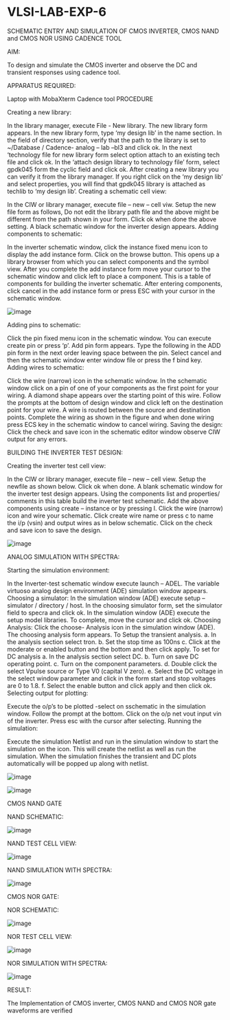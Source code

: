 # VLSI-LAB-EXP-6

SCHEMATIC ENTRY AND SIMULATION OF CMOS INVERTER, CMOS NAND and CMOS NOR USING CADENCE TOOL

AIM:

To design and simulate the CMOS inverter and observe the DC and transient responses using cadence tool.

APPARATUS REQUIRED:

Laptop with MobaXterm
Cadence tool
PROCEDURE

Creating a new library:

In the library manager, execute File - New library. The new library form appears.
In the new library form, type ‘my design lib’ in the name section.
In the field of directory section, verify that the path to the library is set to ~/Database / Cadence- analog – lab –bl3 and click ok.
In the next ‘technology file for new library form select option attach to an existing tech file and click ok.
In the ‘attach design library to technology file’ form, select gpdk045 form the cyclic field and click ok.
After creating a new library you can verify it from the library manager.
If you right click on the ‘my design lib’ and select properties, you will find that gpdk045 library is attached as techlib to ‘my design lib’.
Creating a schematic cell view:

In the CIW or library manager, execute file – new – cell viw.
Setup the new file form as follows, Do not edit the library path file and the above might be different from the path shown in your form.
Click ok when done the above setting. A black schematic window for the inverter design appears.
Adding components to schematic:

In the inverter schematic window, click the instance fixed menu icon to display the add instance form.
Click on the browse button. This opens up a library browser from which you can select components and the symbol view.
After you complete the add instance form move your cursor to the schematic window and click left to place a component.
This is a table of components for building the inverter schematic.
After entering components, click cancel in the add instance form or press ESC with your cursor in the schematic window.

![image](https://github.com/Asansiddiq/VLSI-LAB-EXP-6/assets/160508575/f219b6fb-6086-45f4-a2d6-5bf23ce57517)



Adding pins to schematic:

Click the pin fixed menu icon in the schematic window. You can execute create pin or press ‘p’.
Add pin form appears. Type the following in the ADD pin form in the next order leaving space between the pin.
Select cancel and then the schematic window enter window file or press the f bind key.
Adding wires to schematic:

Click the wire (narrow) icon in the schematic window.
In the schematic window click on a pin of one of your components as the first point for your wiring. A diamond shape appears over the starting point of this wire.
Follow the prompts at the bottom of design window and click left on the destination point for your wire. A wire is routed between the source and destination points.
Complete the wiring as shown in the figure and when done wiring press ECS key in the schematic window to cancel wiring.
Saving the design: Click the check and save icon in the schematic editor window observe CIW output for any errors.

BUILDING THE INVERTER TEST DESIGN:

Creating the inverter test cell view:

In the CIW or library manager, execute file – new – cell view.
Setup the newfile as shown below.
Click ok when done. A blank schematic window for the inverter test design appears.
Using the components list and properties/ comments in this table build the inverter test schematic.
Add the above components using create – instance or by pressing I.
Click the wire (narrow) icon and wire your schematic.
Click create wire name or press c to name the i/p (vsin) and output wires as in below schematic.
Click on the check and save icon to save the design.


![image](https://github.com/Asansiddiq/VLSI-LAB-EXP-6/assets/160508575/08c847ac-10cf-4c4f-9036-54d28c44a65b)


ANALOG SIMULATION WITH SPECTRA:

Starting the simulation environment:

In the Inverter-test schematic window execute launch – ADEL. The variable virtuoso analog design environment (ADE) simulation window appears. Choosing a simulator:
In the simulation window (ADE) execute setup – simulator / directory / host.
In the choosing simulator form, set the simulator field to specra and click ok.
In the simulation window (ADE) execute the setup model libraries. To complete, move the cursor and click ok. Choosing Analysis:
Click the choose- Analysis icon in the simulation window (ADE).
The choosing analysis form appears.
To Setup the transient analysis. a. In the analysis section select tron. b. Set the stop time as 100ns c. Click at the moderate or enabled button and the bottom and then click apply.
To set for DC analysis a. In the analysis section select DC. b. Turn on save DC operating point. c. Turn on the component parameters. d. Double click the select Vpulse source or Type V0 (capital V zero). e. Select the DC voltage in the select window parameter and click in the form start and stop voltages are 0 to 1.8. f. Select the enable button and click apply and then click ok.
Selecting output for plotting:

Execute the o/p’s to be plotted -select on sschematic in the simulation window.
Follow the prompt at the bottom. Click on the o/p net vout input vin of the inverter. Press esc with the cursor after selecting.
Running the simulation:

Execute the simulation Netlist and run in the simulation window to start the simulation on the icon. This will create the netlist as well as run the simulation.
When the simulation finishes the transient and DC plots automatically will be popped up along with netlist.


![image](https://github.com/Asansiddiq/VLSI-LAB-EXP-6/assets/160508575/130dec0e-d19f-4eeb-9fd9-092a8bc8b601)

![image](https://github.com/Asansiddiq/VLSI-LAB-EXP-6/assets/160508575/38166166-ef50-4ba8-b87b-7d92f48ef89e)

CMOS NAND GATE

NAND SCHEMATIC:

![image](https://github.com/Asansiddiq/VLSI-LAB-EXP-6/assets/160508575/9d70d5b0-c1c7-4b77-981f-39a98083eeb1)


NAND TEST CELL VIEW:

![image](https://github.com/Asansiddiq/VLSI-LAB-EXP-6/assets/160508575/c816b5f6-dad8-4a32-8092-a09b1b64283a)


NAND SIMULATION WITH SPECTRA:

![image](https://github.com/Asansiddiq/VLSI-LAB-EXP-6/assets/160508575/a9ee660d-178c-49e2-94b1-b7faf7e51bd2)


CMOS NOR GATE:

NOR SCHEMATIC:

![image](https://github.com/Asansiddiq/VLSI-LAB-EXP-6/assets/160508575/219f4fc3-333b-4a8a-82b1-78198c8a3cde)


NOR TEST CELL VIEW:

![image](https://github.com/Asansiddiq/VLSI-LAB-EXP-6/assets/160508575/d3c929a2-b651-4f16-a04d-13ecb6cd6277)


NOR SIMULATION WITH SPECTRA:

![image](https://github.com/Asansiddiq/VLSI-LAB-EXP-6/assets/160508575/840af44c-3f84-4248-8ca0-113e0ac331f1)



RESULT:

The Implementation of CMOS inverter, CMOS NAND and CMOS NOR gate waveforms are verified




